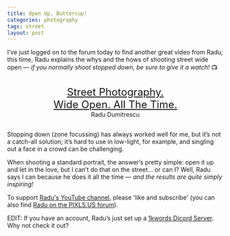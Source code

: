 ```yaml
---
title: Open Up, Buttercup!
categories: photography
tags: street
layout: post
---
```


I’ve just logged on to the forum today to find another great video from Radu; this time, Radu explains the whys and the hows of shooting street wide open&nbsp;— <i>if you normally shoot stopped down, be sure to give it a watch!</i> 📺

<div>
<p style="padding-top:1px;">
<center>
<font size="5">
<a href="https://youtu.be/mP4mk90xUUQ">Street Photography.<br>Wide Open. All The Time.</a>
</font>
<br>
Radu Dumitrescu
</center>
</p>
</div>

<p style="padding-top:15px;">
Stopping down (zone focussing) has always worked well for me, but it’s not a catch-all solution; it’s hard to use in low-light, for example, and singling out a face in a crowd can be challenging.
</p>

When shooting a standard portrait, the answer’s pretty simple: open it up and let in the love, but I can’t do that on the street... or can I? Well, Radu says I can because he does it all the time&nbsp;— <i>and the results are quite simply inspiring!</i>

<!--
<div>
<center>
<a href="https://youtu.be/mP4mk90xUUQ">
<img src="https://raw.githubusercontent.com/martbetz/martbetz.github.io/main/_includes/custom/youtube-video-gif.gif" style="padding-top: 15px;" class="align-center" alt="1kwords AMA" width="320"></a>
</center>

<p style="text-align:center; padding-top: 5px;">
  <font size=" 2">
© Radu Dumitrescu (<a href="https://discuss.pixls.us/t/closed-ama-collecting-questions/39874/34">PWP</a>)
  </font>
</p>
</div>
-->

To support [Radu's YouTube channel](https://m.youtube.com/@1kwords), please 'like and subscribe' (you can also find [Radu on the PIXLS.US forum](https://discuss.pixls.us/u/zerosapte/summary)).

<p>
EDIT: If you have an account, Radu’s just set up a <a href="https://discord.com/invite/8HacgkCBAx">1kwords Dicord Server</a>. Why not check it out?
</p>

<!-- permission sort and granted from content creator and copyright holder: https://discuss.pixls.us/t/closed-ama-collecting-questions/39874/31?u=martbetz -->
